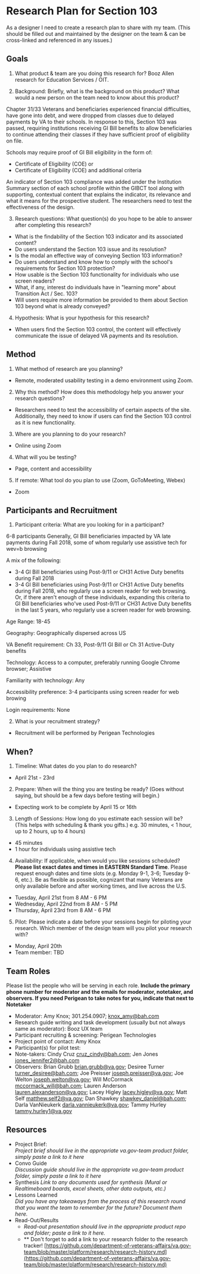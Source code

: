 # Research Plan for Section 103
As a designer I need to create a research plan to share with my team.	(This should be filled out and maintained by the designer on the team & can be cross-linked and referenced in any issues.) 

## Goals	
1. What product & team are you doing this research for?	
Booz Allen research for Education Services / OIT. 

2. Background: Briefly, what is the background on this product? What would a new person on the team need to know about this product? 

Chapter 31/33 Veterans and beneficiaries experienced financial difficulties, have gone into debt, and were dropped from classes due to delayed payments by VA to their schools.  In response to this, Section 103 was passed, requiring institutions receiving GI Bill benefits to allow beneficiaries to continue attending their classes if they have sufficient proof of eligibility on file. 

Schools may require proof of GI Bill eligibility in the form of:
 - Certificate of Eligibility (COE) or
 - Certificate of Eligibility (COE) and additional criteria

An indicator of Section 103 compliance was added under the Institution Summary section of each school profile within the GIBCT tool along with supporting, contextual content that explains the indicator, its relevance and what it means for the prospective student.  The researchers need to test the effectiveness of the design.
	
3. Research questions: What question(s) do you hope to be able to answer after completing this research? 
 - What is the findability of the Section 103 indicator and its associated content?
 - Do users understand the Section 103 issue and its resolution?
 - Is the modal an effective way of conveying Section 103 information?
 - Do users understand and know how to comply with the school's requirements for Section 103 protection?
 - How usable is the Section 103 functionality for individuals who use screen readers?
 - What, if any, interest do individuals have in "learning more" about Transition Act / Sec. 103?
 - Will users require more information be provided to them about Section 103 beyond what is already conveyed? 

4. Hypothesis: What is your hypothesis for this research? 
 - When users find the Section 103 control, the content will effectively communicate the issue of delayed VA payments and its resolution.

## Method	
1.	What method of research are you planning? 	
  - Remote, moderated usability testing in a demo environment using Zoom. 	
  	
2.	Why this method? How does this methodology help you answer your research questions? 	
  - Researchers need to test the accessibility of certain aspects of the site.  Additionally, they need to know if users can find the Section 103 control as it is new functionality.
  
3.	Where are you planning to do your research? 
   - Online using Zoom 	
   
4.	What will you be testing?
   - Page, content and accessibility
   
5.  If remote: What tool do you plan to use (Zoom, GoToMeeting, Webex)	
   - Zoom
   
## Participants and Recruitment	
1.	Participant criteria: What are you looking for in a participant?

6-8 participants
Generally, GI Bill beneficiaries impacted by VA late payments during Fall 2018, some of whom regularly use assistive tech for wev=b browsing 

A mix of the following:
 - 3-4 GI Bill beneficiaries using Post-9/11 or CH31 Active Duty benefits during Fall 2018
 - 3-4 GI Bill beneficiaries using Post-9/11 or CH31 Active Duty benefits during Fall 2018, who regularly use a screen reader for web browsing. Or, if there aren't enough of these individuals, expanding this criteria to GI Bill beneficiaries who've used Post-9/11 or CH31 Active Duty benefits in the last 5 years, who regularly use a screen reader for web browsing. 
 
Age Range: 18-45

Geography: Geographically dispersed across US

VA Benefit requirement: Ch 33, Post-9/11 GI Bill or Ch 31 Active-Duty benefits

Technology: Access to a computer, preferably running Google Chrome browser; Assistive 

Familiarity with technology: Any

Accessibility preference: 3-4 participants using screen reader for web browing

Login requirements: None
	
2.	What is your recruitment strategy? 	
 - Recruitment will be performed by Perigean Technologies

## When? 	
1.	Timeline: What dates do you plan to do research? 	
 - April 21st - 23rd
 	
2.	Prepare: When will the thing you are testing be ready? (Goes without saying, but should be a few days before testing will begin.) 
 - Expecting work to be complete by April 15 or 16th
 
3. Length of Sessions: How long do you estimate each session will be? (This helps with scheduling & thank you gifts.) e.g. 30 minutes, < 1 hour, up to 2 hours, up to 4 hours) 	
 - 45 minutes
 - 1 hour for individuals using assistive tech
 
4.	Availability: If applicable, when would you like sessions scheduled? **Please list exact dates and times in EASTERN Standard Time**. Please request enough dates and time slots (e.g. Monday 9-1, 3-6; Tuesday 9-6, etc.). Be as flexible as possible, cognizant that many Veterans are only available before and after working times, and live across the U.S.	

 - Tuesday, April 21st from 8 AM - 6 PM
 - Wednesday, April 22nd from 8 AM - 5 PM
 - Thursday, April 23rd from 8 AM - 6 PM
 
5.	Pilot: Please indicate a date before your sessions begin for piloting your research. Which member of the design team will you pilot your research with? 

- Monday, April 20th
- Team member: TBD

## Team Roles	
Please list the people who will be serving in each role. **Include the primary phone number for moderator and the emails for moderator, notetaker, and observers. If you need Perigean to take notes for you, indicate that next to Notetaker** 	
- Moderator: Amy Knox; 301.254.0907; knox_amy@bah.com
- Research guide writing and task development (usually but not always same as moderator): Booz UX team	
- Participant recruiting & screening: Perigean Technologies
- Project point of contact: Amy Knox
- Participant(s) for pilot test:	
- Note-takers: Cindy Cruz cruz_cindy@bah.com; Jen Jones jones_jennifer2@bah.com
- Observers:	Brian Grubb brian.grubb@va.gov; Desiree Turner turner_desiree@bah.com; Joe Preisser joseph.preisser@va.gov; Joe Welton joseph.welton@va.gov; Will McCormack mccormack_will@bah.com; Lauren Anderson lauren.alexanderson@va.gov; Lacey Higley lacey.higley@va.gov; Matt Self matthew.self2@va.gov; Dan Shawkey shawkey_daniel@bah.com; Darla VanNieukerk darla.vannieukerk@va.gov; Tammy Hurley tammy.hurley1@va.gov
	
## Resources	
- Project Brief: 	
*Project brief should live in the appropriate va.gov-team product folder, simply paste a link to it here*	
- Convo Guide	
*Discussion guide should live in the appropriate va.gov-team product folder, simply paste a link to it here*	
- Synthesis	
*Link to any documents used for synthesis (Mural or Realtimeboard boards, excel sheets, other data outputs, etc.)* 	
- Lessons Learned	
*Did you have any takeaways from the process of this research round that you want the team to remember for the future? Document them here.* 	
- Read-Out/Results	
  - *Read-out presentation should live in the appropriate product repo and folder; paste a link to it here.* 	
  - ** Don't forget to add a link to your research folder to the research tracker! [https://github.com/department-of-veterans-affairs/va.gov-team/blob/master/platform/research/research-history.md](https://github.com/department-of-veterans-affairs/va.gov-team/blob/master/platform/research/research-history.md)
